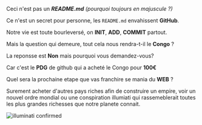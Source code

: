 Ceci n'est pas un ***README.md*** *(pourquoi toujours en majuscule ?)*

Ce n'est un secret pour personne, les `README.md` envahissent **GitHub**.

Notre vie est toute bourleversé, on **INIT**, **ADD**, **COMMIT** partout.

Mais la question qui demeure, tout cela nous rendra-t-il le **Congo** ?


La reponsse est **Non** mais pourquoi vous demandez-vous? 

Car c'est le **PDG** de github qui a acheté le Congo pour **100€**

Quel sera la prochaine etape que vas franchire se mania du **WEB** ?

Surement acheter d'autres pays riches afin de construire un empire, voir un nouvel ordre mondial ou une conspiration illumiati qui rassemeblerait toutes les plus grandes richesses que notre planete connait.

![illuminati confirmed](i.scdn.co/image/ab67616d0000b273cc55336aae1ad9e5f3d8d18d)
